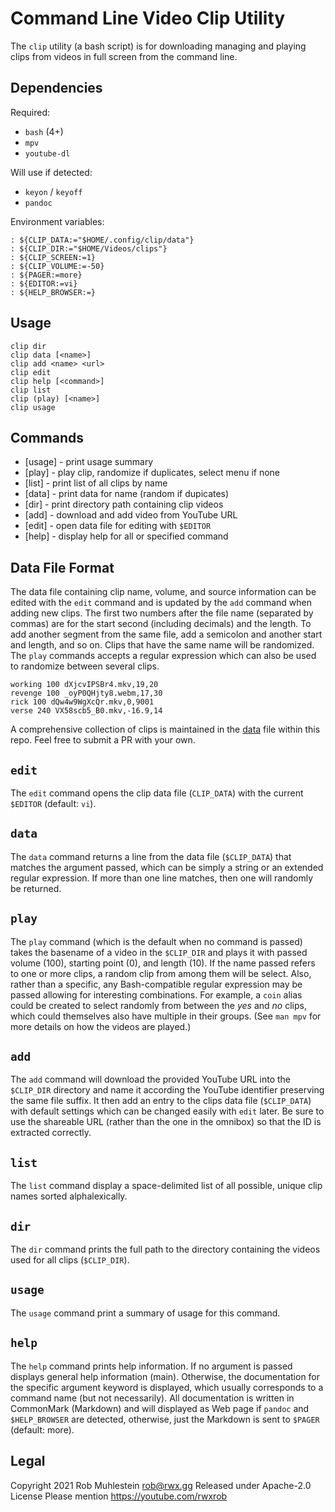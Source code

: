 # Command Line Video Clip Utility

The `clip` utility (a bash script) is for downloading managing and
playing clips from videos in full screen from the command line.

## Dependencies

Required:

* `bash` (4+)
* `mpv`
* `youtube-dl`

Will use if detected:

* `keyon` / `keyoff`
* `pandoc`

Environment variables:

```
: ${CLIP_DATA:="$HOME/.config/clip/data"}
: ${CLIP_DIR:="$HOME/Videos/clips"}
: ${CLIP_SCREEN:=1}
: ${CLIP_VOLUME:=-50}
: ${PAGER:=more}
: ${EDITOR:=vi}
: ${HELP_BROWSER:=}
```

## Usage

```
clip dir
clip data [<name>]
clip add <name> <url>
clip edit
clip help [<command>]
clip list
clip (play) [<name>]
clip usage
```
## Commands

* [usage] - print usage summary 
* [play]  - play clip, randomize if duplicates, select menu if none
* [list]  - print list of all clips by name
* [data]  - print data for name (random if dupicates)
* [dir]   - print directory path containing clip videos
* [add]   - download and add video from YouTube URL
* [edit]  - open data file for editing with `$EDITOR`
* [help]  - display help for all or specified command

## Data File Format

The data file containing clip name, volume, and source information can be edited with the `edit` command and is updated by the `add` command when adding new clips. The first two numbers after the file name (separated by commas) are for the start second (including decimals) and the length. To add another segment from the same file, add a semicolon and another start and length, and so on. Clips that have the same name will be randomized. The `play` commands accepts a regular expression which can also be used to randomize between several clips.

```
working 100 dXjcvIPSBr4.mkv,19,20
revenge 100 _oyP0QHjty8.webm,17,30
rick 100 dQw4w9WgXcQr.mkv,0,9001
verse 240 VX58scb5_B0.mkv,-16.9,14
```

A comprehensive collection of clips is maintained in the [data](data)
file within this repo. Feel free to submit a PR with your own.

## `edit`

The `edit` command opens the clip data file (`CLIP_DATA`) with the current `$EDITOR` (default: `vi`).

## `data`

The `data` command returns a line from the data file (`$CLIP_DATA`) that
matches the argument passed, which can be simply a string or an extended
regular expression. If more than one line matches, then one will
randomly be returned.

## `play`

The `play` command (which is the default when no command is passed)
takes the basename of a video in the `$CLIP_DIR` and plays it with
passed volume (100), starting point (0), and length (10). If the name
passed refers to one or more clips, a random clip from among them will
be select. Also, rather than a specific, any Bash-compatible regular
expression may be passed allowing for interesting combinations. For
example, a `coin` alias could be created to select randomly from between
the *yes* and *no* clips, which could themselves also have multiple in
their groups. (See `man mpv` for more details on how the videos are
played.)

## `add`

The `add` command will download the provided YouTube URL into the
`$CLIP_DIR` directory and name it according the YouTube identifier
preserving the same file suffix. It then add an entry to the clips data
file (`$CLIP_DATA`) with default settings which can be changed easily
with `edit` later. Be sure to use the shareable URL (rather than the one
in the omnibox) so that the ID is extracted correctly.

## `list`

The `list` command display a space-delimited list of all possible, unique clip names sorted alphalexically.

## `dir`

The `dir` command prints the full path to the directory containing the videos used for all clips (`$CLIP_DIR`).

## `usage`

The `usage` command print a summary of usage for this command.

## `help`

The `help` command prints help information. If no argument is passed
displays general help information (main). Otherwise, the documentation
for the specific argument keyword is displayed, which usually
corresponds to a command name (but not necessarily). All documentation
is written in CommonMark (Markdown) and will displayed as Web page if
`pandoc` and `$HELP_BROWSER` are detected, otherwise, just the Markdown is
sent to `$PAGER` (default: more).

## Legal

Copyright 2021 Rob Muhlestein <rob@rwx.gg>
Released under Apache-2.0 License
Please mention https://youtube.com/rwxrob

